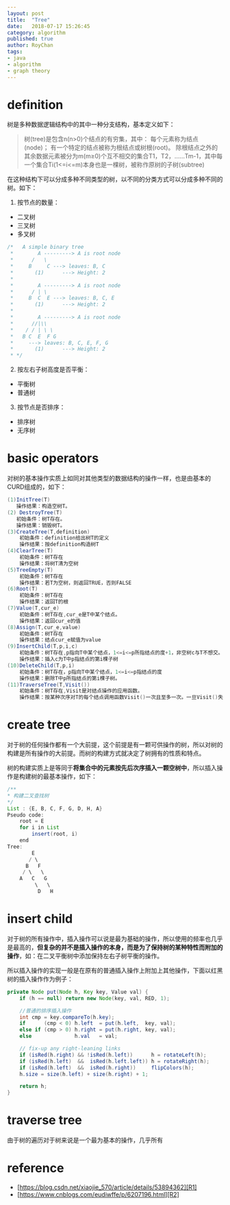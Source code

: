 ```yaml
---
layout: post
title:  "Tree"
date:   2018-07-17 15:26:45
category: algorithm
published: true
author: RoyChan
tags:
- java
- algorithm
- graph theory
---
```


# definition
树是多种数据逻辑结构中的其中一种分支结构，基本定义如下：
> 树(tree)是包含n(n>0)个结点的有穷集，其中：
> 每个元素称为结点(node)；
> 有一个特定的结点被称为根结点或树根(root)。
> 除根结点之外的其余数据元素被分为m(m≥0)个互不相交的集合T1，T2，……Tm-1，其中每一个集合Ti(1<=i<=m)本身也是一棵树，被称作原树的子树(subtree)

在这种结构下可以分成多种不同类型的树，以不同的分类方式可以分成多种不同的树。如下：

1. 按节点的数量：
* 二叉树
* 三叉树
* 多叉树

```java
/*   A simple binary tree
 *        A ---------> A is root node
 *      /   \
 *     B     C ---> leaves: B, C
 *       (1)      ---> Height: 2
 *       
 *        A ---------> A is root node
 *      / | \
 *     B  C  E ---> leaves: B, C, E
 *       (1)      ---> Height: 2  
 *       
 *        A ---------> A is root node
 *      //|\\
 *    / / | \ \
 *   B C  E  F G
 *     ---> leaves: B, C, E, F, G
 *       (1)      ---> Height: 2        
 * */
```


2. 按左右子树高度是否平衡：
* 平衡树
* 普通树

3. 按节点是否排序：
* 排序树
* 无序树

# basic operators
对树的基本操作实质上如同对其他类型的数据结构的操作一样，也是由基本的CURD组成的，如下：
```java
(1)InitTree(T)
   操作结果：构造空树T。
(2) DestroyTree(T)
   初始条件：树T存在。
   操作结果：销毁树T。
(3)CreateTree(T,definition)
    初始条件：definition给出树T的定义
    操作结果：按definition构造树T
(4)ClearTree(T)
    初始条件：树T存在
    操作结果：将树T清为空树
(5)TreeEmpty(T)
    初始条件：树T存在
    操作结果：若T为空树，则返回TRUE，否则FALSE
(6)Root(T)
    初始条件：树T存在
    操作结果：返回T的根
(7)Value(T,cur_e)
    初始条件：树T存在,cur_e是T中某个结点。
    操作结果：返回cur_e的值
(8)Assign(T,cur_e,value)
    初始条件：树T存在
    操作结果：结点cur_e赋值为value
(9)InsertChild(T,p,i,c)
    初始条件：树T存在,p指向T中某个结点，1<=i<=p所指结点的度+1，非空树c与T不想交。
    操作结果：插入c为T中p指结点的第i棵子树
(10)DeleteChild(T,p,i)
    初始条件：树T存在，p指向T中某个结点，1<=i<=p指结点的度
    操作结果：删除T中p所指结点的第i棵子树。
(11)TraverseTree(T,Visit())
    初始条件：树T存在,Visit是对结点操作的应用函数。
    操作结果：按某种次序对T的每个结点调用函数Visit()一次且至多一次。一旦Visit()失败，则操作失败
```

# create tree
对于树的任何操作都有一个大前提，这个前提是有一颗可供操作的树，所以对树的构建是所有操作的大前提。而树的构建方式就决定了树拥有的性质和特点。

树的构建实质上是等同于**将集合中的元素按先后次序插入一颗空树中**，所以插入操作是构建树的最基本操作，如下：
```java
/**
* 构建二叉查找树
*/
List : {E, B, C, F, G, D, H, A}
Pseudo code:
    root = E
    for i in List
        insert(root, i)
    end
Tree: 
        E
       / \
      B   F
     / \   \
    A   C   G
         \   \
          D   H
```

# insert child
对于树的所有操作中，插入操作可以说是最为基础的操作，所以使用的频率也几乎是最高的，**但复杂的并不是插入操作的本身，而是为了保持树的某种特性而附加的操作**，如：在二叉平衡树中添加保持左右子树平衡的操作。

所以插入操作的实现一般是在原有的普通插入操作上附加上其他操作，下面以红黑树的插入操作作为例子：
```java
private Node put(Node h, Key key, Value val) {
    if (h == null) return new Node(key, val, RED, 1);

    //普通的排序插入操作
    int cmp = key.compareTo(h.key);
    if      (cmp < 0) h.left  = put(h.left,  key, val);
    else if (cmp > 0) h.right = put(h.right, key, val);
    else              h.val   = val;

    // fix-up any right-leaning links
    if (isRed(h.right) && !isRed(h.left))      h = rotateLeft(h);
    if (isRed(h.left)  &&  isRed(h.left.left)) h = rotateRight(h);
    if (isRed(h.left)  &&  isRed(h.right))     flipColors(h);
    h.size = size(h.left) + size(h.right) + 1;

    return h;
}
```

# traverse tree
由于树的遍历对于树来说是一个最为基本的操作，几乎所有


# reference
- [https://blog.csdn.net/xiaojie_570/article/details/53894362][R1]
- [https://www.cnblogs.com/eudiwffe/p/6207196.html][R2]

[R1]:https://blog.csdn.net/xiaojie_570/article/details/53894362
[R2]:https://www.cnblogs.com/eudiwffe/p/6207196.html
